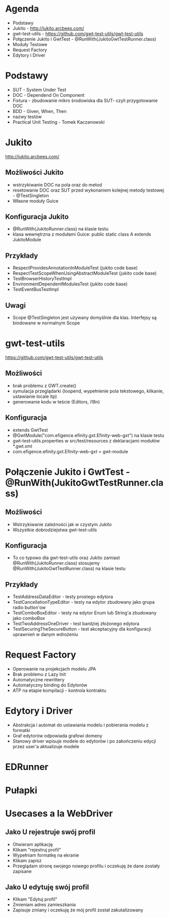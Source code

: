 # Agenda
* Podstawy
* Jukito - http://jukito.arcbees.com/
* gwt-test-utils - https://github.com/gwt-test-utils/gwt-test-utils
* Połączenie Jukito i GwtTest - @RunWith(JukitoGwtTestRunner.class)
* Moduły Testowe
* Request Factory
* Edytory i Driver
 
# Podstawy
* SUT - System Under Test
* DOC - Dependend On  Component
* Fixtura - zbudowanie mikro środowiska dla SUT- czyli  przygotowanie DOC  
* BDD - Given, When, Then
* nazwy testów
* Practical Unit Testing - Tomek Kaczanowski
 
# Jukito
http://jukito.arcbees.com/
## Możliwości Jukito
* wstrzykiwanie DOC na pola oraz do metod
* resetowanie DOC oraz SUT przed wykonaniem kolejnej metody testowej  - @TestSingleton
* Własne moduły Guice

## Konfiguracja Jukito
* @RunWith(JukitoRunner.class) na klasie testu
* klasa wewnętrzna z modułami Guice:   public static class A extends JukitoModule
 
## Przykłady
* RespectProvidesAnnotationInModuleTest (jukito code base)
* RespectTestScopeWhenUsingAbstractModuleTest (jukito code base)
* TestBrowserHistoryTestImpl
* EnvironmentDependentModulesTest (jukito code base)
* TestEventBusTestImpl


## Uwagi
* Scope @TestSingleton jest używany domyślnie dla klas. Interfejsy są bindowane w normalnym Scope

# gwt-test-utils
https://github.com/gwt-test-utils/gwt-test-utils
## Możliwości
* brak problemu z GWT.create()
* symulacja przeglądarki (loopend, wypełnienie pola tekstowego, klikanie, ustawianie locale itp)
* generowanie kodu w teście (Editors, i18n)
 
## Konfiguracja
* extends GwtTest
* @GwtModule("com.efigence.efinity.gxt.Efinity-web-gxt") na klasie testu
* gwt-test-utils.properties w src/test/resources z deklaracjami modułów *.gwt.xml
* com.efigence.efinity.gxt.Efinity-web-gxt = gwt-module
 
# Połączenie Jukito i GwtTest - @RunWith(JukitoGwtTestRunner.class)
## Możliwości
* Wstrzykiwanie zależności jak w czystym Jukito
* Wszystkie dobrodziejstwa gwt-test-utils

## Konfiguracja
* To co typowo dla gwt-test-utils oraz Jukito
zamiast @RunWith(JukitoRunner.class) stosujemy @RunWith(JukitoGwtTestRunner.class) na klasie testu

## Przykłady
* TestAddressDataEditor - testy prostego edytora
* TestCancellationTypeEditor - testy na edytor zbudowany jako grupa radio button'ow
* TestComboBoxEditor - testy na edytor Enum lub String'a zbudowany jako comboBox
* TestTwoAddressOneDriver - test bardziej złożonego edytora
* TestSecuringTheSecureButton - test akceptacyjny dla konfiguracji uprawnień w danym wdrożeniu
 

# Request Factory
* Operowanie na projekcjach modelu JPA
* Brak problemu z Lazy Init
* Automatyczne rewrittery
* Automatyczny binding do Edytorów
* ATP na etapie kompilacji - kontrola kontraktu

# Edytory i Driver
* Abstrakcja i automat do ustawiania modelu i pobierania modelu z formatki
* Graf edytorów odpowiada grafowi domeny
* Stanowy driver wpisuje modele do edytorów i po zakończeniu edycji przez user'a aktualizuje modele

# EDRunner 
# Pułapki

# Usecases a la WebDriver
## Jako U rejestruje swój profil
* Otwieram aplikację
* Klikam "rejestruj profil"
* Wypełniam formatkę na ekranie
* Klikam zapisz
* Przeglądam stronę swojego nowego profilu i oczekuję że dane zostały zapisane

## Jako U edytuję swój profil
* Klikam "Edytuj profil"
* Zmieniam adres zamieszkania
* Zapisuje zmiany i oczekuję że mój profil został zakutalizowany
